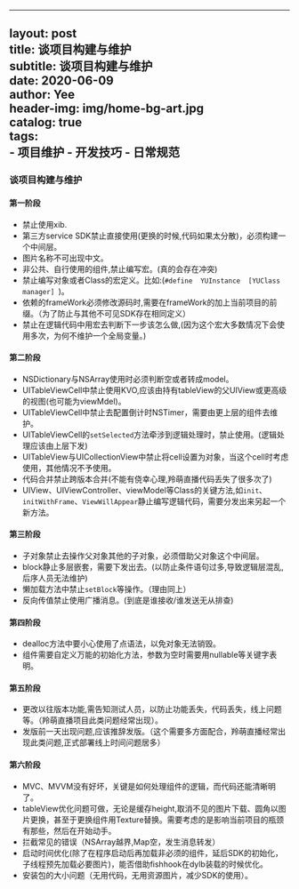 
---
layout:     post                   
title:      谈项目构建与维护           
subtitle:    谈项目构建与维护   
date:    2020-06-09            
author:     Yee                   
header-img: img/home-bg-art.jpg   
catalog: true                      
tags:                               
    -  项目维护
    - 开发技巧
    - 日常规范
---




### 谈项目构建与维护

#### 第一阶段

* 禁止使用xib.
* 第三方service SDK禁止直接使用(更换的时候,代码如果太分散)，必须构建一个中间层。
* 图片名称不可出现中文。
* 非公共、自行使用的组件,禁止编写宏。(真的会存在冲突)
* 禁止编写对象或者Class的宏定义。比如:(`#define  YUInstance  [YUClass manager] `)。
*  依赖的frameWork必须修改源码时,需要在frameWork的加上当前项目的前缀。（为了防止与其他不可见SDK存在相同定义）
*  禁止在逻辑代码中用宏去判断下一步该怎么做,(因为这个宏大多数情况下会使用多次，为何不维护一个全局变量。)
  


#### 第二阶段 

* NSDictionary与NSArray使用时必须判断空或者转成model。
* UITableViewCell中禁止使用KVO,应该由持有tableView的父UIView或更高级的视图(也可能为viewMdel)。
* UITableViewCell中禁止去配置倒计时NSTimer，需要由更上层的组件去维护。
* UITableViewCell的`setSelected`方法牵涉到逻辑处理时，禁止使用。(逻辑处理应该由上层下发)
* UITableView与UICollectionView中禁止将cell设置为对象，当这个cell时考虑使用，其他情况不予使用。
*  代码合并禁止跨版本合并(不能有侥幸心理,羚萌直播代码丢失了很多次了)
*  UIView、UIViewController、viewModel等Class的关键方法,如`init`、`initWithFrame`、`ViewWillAppear`静止编写逻辑代码，需要分发出来另起一个新方法。



#### 第三阶段 

* 子对象禁止去操作父对象其他的子对象，必须借助父对象这个中间层。
* block静止多层嵌套，需要下发出去。(以防止条件语句过多,导致逻辑层混乱,后序人员无法维护)
* 懒加载方法中禁止`setBlock`等操作。（理由同上）
* 反向传值禁止使用广播消息。(到底是谁接收/谁发送无从排查)


#### 第四阶段

*  dealloc方法中要小心使用了点语法，以免对象无法销毁。
*  组件需要自定义万能的初始化方法，参数为空时需要用nullable等关键字表明。

#### 第五阶段 

* 更改以往版本功能,需告知测试人员，以防止功能丢失，代码丢失，线上问题等。（羚萌直播项目此类问题经常出现）。
*  发版前一天出现问题,应该推辞发版。（这个需要多方面配合，羚萌直播经常出现此类问题,正式部署线上时间问题居多）

#### 第六阶段 

*  MVC、MVVM没有好坏，关键是如何处理组件的逻辑，而代码还能清晰明了。
*  tableView优化问题可做，无论是缓存height,取消不见的图片下载、圆角以图片更换，甚至于更换组件用Texture替换。需要考虑的是影响当前项目的瓶颈有那些，然后在开始动手。
*  拦截常见的错误（NSArray越界,Map空，发生消息转发）
*  启动时间优化(除了在程序启动后再加载非必须的组件，延后SDK的初始化，子线程预先加载必要图片)，能否借助fishhook在dylb装载的时候优化。
* 安装包的大小问题（无用代码，无用资源图片，减少SDK的使用）。


